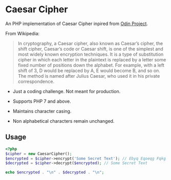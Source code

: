 # Caesar Cipher

An PHP implementation of Caesar Cipher inpired from [Odin Project](https://www.theodinproject.com/courses/ruby-programming/lessons/building-blocks).

From Wikipedia:

>In cryptography, a Caesar cipher, also known as Caesar’s cipher, the shift cipher, Caesar’s code or Caesar shift, is one of the simplest and most widely known encryption techniques. It is a type of substitution cipher in which each letter in the plaintext is replaced by a letter some fixed number of positions down the alphabet. For example, with a left shift of 3, D would be replaced by A, E would become B, and so on. The method is named after Julius Caesar, who used it in his private correspondence.

- Just a coding challenge. Not meant for production.

- Supports PHP 7 and above.

- Maintains character casing.

- Non alphabetical characters remain unchanged.

## Usage
```php
<?php
$cipher = new CaesarCipher();
$encrypted = $cipher->encrypt('Some Secret Text'); // Ebyq Eqoeqg Fqkg
$decrypted = $cipher->decrypt($encrypted); // Some Secret Text

echo $encrypted . "\n" . $decrypted . "\n";
```
